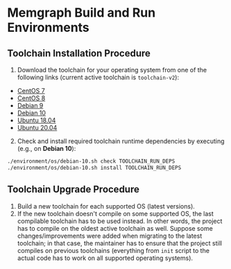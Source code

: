 # Memgraph Build and Run Environments

## Toolchain Installation Procedure

1) Download the toolchain for your operating system from one of the following
   links (current active toolchain is `toolchain-v2`):

* [CentOS 7](https://s3-eu-west-1.amazonaws.com/deps.memgraph.io/toolchain-v2/toolchain-v2-binaries-centos-7.tar.gz)
* [CentOS 8](https://s3-eu-west-1.amazonaws.com/deps.memgraph.io/toolchain-v2/toolchain-v2-binaries-centos-8.tar.gz)
* [Debian 9](https://s3-eu-west-1.amazonaws.com/deps.memgraph.io/toolchain-v2/toolchain-v2-binaries-debian-9.tar.gz)
* [Debian 10](https://s3-eu-west-1.amazonaws.com/deps.memgraph.io/toolchain-v2/toolchain-v2-binaries-debian-10.tar.gz)
* [Ubuntu 18.04](https://s3-eu-west-1.amazonaws.com/deps.memgraph.io/toolchain-v2/toolchain-v2-binaries-ubuntu-18.04.tar.gz)
* [Ubuntu 20.04](https://s3-eu-west-1.amazonaws.com/deps.memgraph.io/toolchain-v2/toolchain-v2-binaries-ubuntu-20.04.tar.gz)

2) Check and install required toolchain runtime dependencies by executing
   (e.g., on **Debian 10**):

```bash
./environment/os/debian-10.sh check TOOLCHAIN_RUN_DEPS
./environment/os/debian-10.sh install TOOLCHAIN_RUN_DEPS
```

## Toolchain Upgrade Procedure

1) Build a new toolchain for each supported OS (latest versions).
2) If the new toolchain doesn't compile on some supported OS, the last
   compilable toolchain has to be used instead. In other words, the project has
   to compile on the oldest active toolchain as well. Suppose some
   changes/improvements were added when migrating to the latest toolchain; in
   that case, the maintainer has to ensure that the project still compiles on
   previous toolchains (everything from `init` script to the actual code has to
   work on all supported operating systems).
